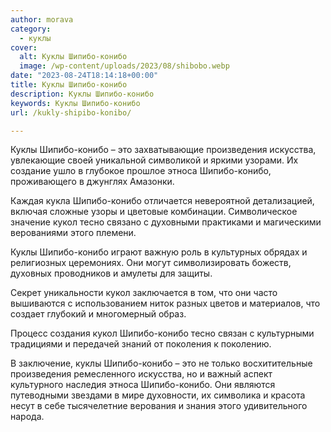 ```yaml
---
author: morava
category:
  - куклы
cover:
  alt: Куклы Шипибо-конибо
  image: /wp-content/uploads/2023/08/shibobo.webp
date: "2023-08-24T18:14:18+00:00"
title: Куклы Шипибо-конибо
description: Куклы Шипибо-конибо
keywords: Куклы Шипибо-конибо
url: /kukly-shipibo-konibo/

---
```

Куклы Шипибо-конибо – это захватывающие произведения искусства, увлекающие своей уникальной символикой и яркими узорами. Их создание ушло в глубокое прошлое этноса Шипибо-конибо, проживающего в джунглях Амазонки.

Каждая кукла Шипибо-конибо отличается невероятной детализацией, включая сложные узоры и цветовые комбинации. Символическое значение кукол тесно связано с духовными практиками и магическими верованиями этого племени.

Куклы Шипибо-конибо играют важную роль в культурных обрядах и религиозных церемониях. Они могут символизировать божеств, духовных проводников и амулеты для защиты.

Секрет уникальности кукол заключается в том, что они часто вышиваются с использованием ниток разных цветов и материалов, что создает глубокий и многомерный образ.

Процесс создания кукол Шипибо-конибо тесно связан с культурными традициями и передачей знаний от поколения к поколению.

В заключение, куклы Шипибо-конибо – это не только восхитительные произведения ремесленного искусства, но и важный аспект культурного наследия этноса Шипибо-конибо. Они являются путеводными звездами в мире духовности, их символика и красота несут в себе тысячелетние верования и знания этого удивительного народа.
